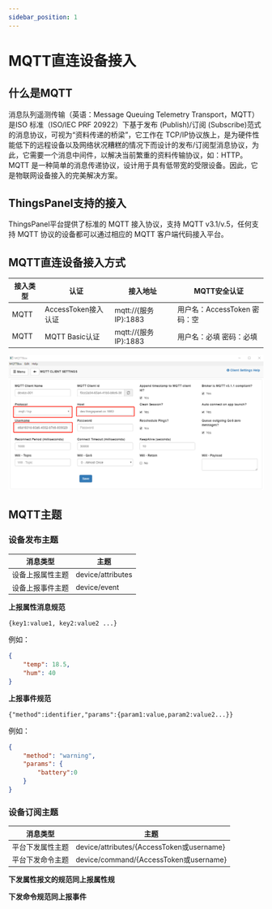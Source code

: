 ```yaml
---
sidebar_position: 1
---
```


# MQTT直连设备接入

## 什么是MQTT

消息队列遥测传输（英语：Message Queuing Telemetry Transport，MQTT）是ISO 标准（ISO/IEC PRF 20922）下基于发布 (Publish)/订阅 (Subscribe)范式的消息协议，可视为“资料传递的桥梁”，它工作在 TCP/IP协议族上，是为硬件性能低下的远程设备以及网络状况糟糕的情况下而设计的发布/订阅型消息协议，为此，它需要一个消息中间件，以解决当前繁重的资料传输协议，如：HTTP。
MQTT 是一种简单的消息传递协议，设计用于具有低带宽的受限设备。因此，它是物联网设备接入的完美解决方案。

## ThingsPanel支持的接入
ThingsPanel平台提供了标准的 MQTT 接入协议，支持 MQTT v3.1/v.5，任何支持 MQTT 协议的设备都可以通过相应的 MQTT 客户端代码接入平台。

## MQTT直连设备接入方式

| 接入类型 | 认证 | 接入地址 | MQTT安全认证 |
| ----- | --- | -------- | ---- |
| MQTT | AccessToken接入认证 | mqtt://{服务IP}:1883| 用户名：AccessToken 密码：空 |
| MQTT | MQTT Basic认证 | mqtt://{服务IP}:1883| 用户名：必填 密码：必填 |

![接入配置](image/1.png)

## MQTT主题

### 设备发布主题
| 消息类型 | 主题 |
| --- | --- |
| 设备上报属性主题 | device/attributes |
| 设备上报事件主题 | device/event |

**上报属性消息规范**

``` showLineNumbers
{key1:value1, key2:value2 ...}
```
例如：
```json showLineNumbers
{
	"temp": 18.5,
	"hum": 40
}
```
**上报事件规范**

``` showLineNumbers
{"method":identifier,"params":{param1:value,param2:value2...}}
```
例如：
```json showLineNumbers
{
	"method": "warning",
	"params": {
		"battery":0
	}
}
```

### 设备订阅主题
| 消息类型 | 主题 |
| --- | --- |
| 平台下发属性主题 | device/attributes/{AccessToken或username} |
| 平台下发命令主题 | device/command/{AccessToken或username} |

**下发属性报文的规范同上报属性规**

**下发命令规范同上报事件**

